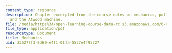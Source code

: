 ```yaml
---
content_type: resource
description: Chapter excerpted from the course notes on mechanics, pulley acceleration,
  and the Atwood machine.
file: /media/https%3A/open-learning-course-data-rc.s3.amazonaws.com/6-055j-the-art-of-approximation-in-science-and-engineering-spring-2008/d15277f38d80e4f101fa5537e4f95727_apr25b.pdf
file_type: application/pdf
resourcetype: Document
title: Mechanics
uid: d15277f3-8d80-e4f1-01fa-5537e4f95727
---
```

